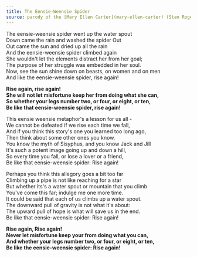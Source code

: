 ```yaml
---  
title: The Eensie-Weensie Spider  
source: parody of the [Mary Ellen Carter](mary-ellen-carter) (Stan Rogers) by Bob Blue et. al.  
---  
```

  
The eensie-weensie spider went up the water spout  
Down came the rain and washed the spider Out  
Out came the sun and dried up all the rain  
And the eensie-weensie spider climbed again  
She wouldn't let the elements distract her from her goal;  
The purpose of her struggle was embedded in her soul.  
Now, see the sun shine down on beasts, on women and on men  
And like the eensie-weensie spider, rise again!  
  
**Rise again, rise again!**  
**She will not let misfortune keep her from doing what she can,**  
**So whether your legs number two, or four, or eight, or ten,**  
**Be like that eensie-weensie spider, rise again!**  
  
This eensie weensie metaphor's a lesson for us all -  
We cannot be defeated if we rise each time we fall,  
And if you think this story's one you learned too long ago,  
Then think about some other ones you know.  
You know the myth of Sisyphus, and you know Jack and Jill  
It's such a potent image going up and down a hill,  
So every time you fall, or lose a lover or a friend,  
Be like that eensie-weensie spider: Rise again!  
  
Perhaps you think this allegory goes a bit too far  
Climbing up a pipe is not like reaching for a star  
But whether its's a water spout or mountain that you climb  
You've come this far; indulge me one more time.  
It could be said that each of us climbs up a water spout.  
The downward pull of gravity is not what it's about:  
The upward pull of hope is what will save us in the end.  
Be like that eensie-weensie spider: Rise again!  
  
**Rise again, Rise again!**  
**Never let misfortune keep your from doing what you can,**  
**And whether your legs number two, or four, or eight, or ten,**  
**Be like the eensie-weensie spider: Rise again!**  
  